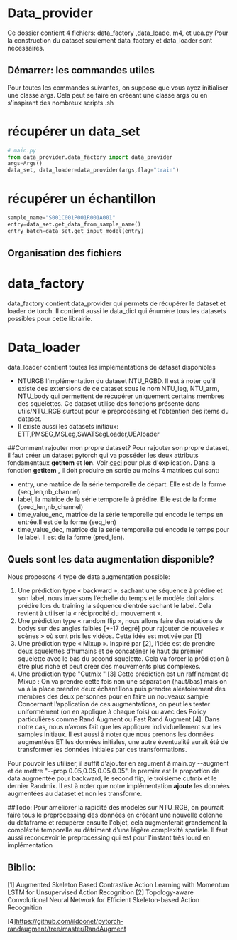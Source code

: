 # Data_provider 

Ce dossier contient 4 fichiers: data_factory ,data_loade, m4, et uea.py 
Pour la  construction du dataset seulement  data_factory et data_loader sont nécessaires.

## Démarrer: les commandes utiles 
Pour toutes les commandes suivantes, on suppose que vous ayez initialiser une classe args. 
Cela peut se faire en créeant une classe args ou en s'inspirant des nombreux scripts .sh 
# récupérer un data_set 

```python
# main.py
from data_provider.data_factory import data_provider
args=Args()
data_set, data_loader=data_provider(args,flag="train") 
```
# récupérer un échantillon
```python
sample_name="S001C001P001R001A001"
entry=data_set.get_data_from_sample_name()
entry_batch=data_set.get_input_model(entry)
``` 

##  Organisation des fichiers 

# data_factory 
data_factory contient data_provider  qui permets de récupérer le dataset et loader de torch. 
Il contient aussi le data_dict qui énumère tous les datasets possibles pour cette librairie. 
# Data_loader 
data_loader contient toutes les implémentations de dataset disponibles
- NTURGB l'implémentation du dataset NTU_RGBD. Il est à noter qu'il existe des extensions de ce dataset sous le nom NTU_leg, NTU_arm, NTU_body qui permettent de récupérer uniquement certains membres des squelettes. Ce dataset utilise des fonctions présente dans utils/NTU_RGB  surtout pour le preprocessing et l'obtention des items du dataset.
- Il existe aussi les datasets initiaux: ETT,PMSEG,MSLeg,SWATSegLoader,UEAloader


##Comment rajouter mon propre dataset?
Pour rajouter son propre dataset, il faut créer un dataset pytorch  qui va posséder les deux attributs fondamentaux __getitem__ et __len__. Voir [ceci](https://pytorch.org/tutorials/beginner/basics/data_tutorial.html) pour plus d'explication.
Dans la fonction __getitem__ , il doit produire en sortie au moins 4 matrices qui sont:
- entry, une matrice de la série temporelle de départ. Elle est de la forme (seq_len,nb_channel)
- label, la matrice de la série temporelle  à prédire. Elle est de la forme (pred_len,nb_channel)
- time_value_enc, matrice de la série temporelle qui encode le temps en entrée.Il est de la forme (seq_len)
- time_value_dec, matrice de la série temporelle qui encode le temps pour le label. Il est de la forme (pred_len).


## Quels sont les data augmentation disponible?
Nous proposons 4 type de data augmentation possible: 
1. Une prédiction type « backward », sachant une séquence à prédire et son label, nous inversons l’échelle du temps et le modèle doit alors prédire lors du training la séquence d’entrée sachant le label. Cela revient à utiliser la « réciprocité du mouvement ».
2.  Une prédiction type « random flip », nous allons faire des rotations de bodys sur des angles faibles [+-17 degré] pour rajouter de nouvelles « scènes » où sont pris les vidéos. Cette idée est motivée par [1]
3. Une prédiction type « Mixup ». Inspiré par [2], l’idée est de prendre deux squelettes d’humains et de concaténer le haut du premier squelette avec le bas du second squelette. Cela va forcer la prédiction à être plus riche et peut créer des mouvements plus complexes.
4. Une prédiction type "Cutmix " [3] Cette prédiction est un raffinement de Mixup : On va prendre cette fois non une séparation (haut/bas) mais on va à la place prendre deux échantillons puis prendre aléatoirement des membres des deux personnes pour en faire un nouveaux sample
Concernant l’application de ces augmentations, on peut les tester uniformément (on en applique à chaque fois) ou avec des Policy particulières comme Rand Augment ou Fast Rand Augment [4]. Dans notre cas, nous n’avons fait que les appliquer individuellement sur les samples initiaux. Il est aussi à noter que nous prenons les données augmentées ET les données initiales, une autre éventualité aurait été de transformer les données initiales par ces transformations. 

Pour pouvoir les utiliser, il suffit d'ajouter en argument à main.py --augment et de mettre "--prop 0.05,0.05,0.05,0.05". le premier est la proportion de data augmentée pour backward, le second flip, le troisième cutmix et le dernier Randmix. Il est à noter que notre implémentation <b> ajoute</b> les données augmentées au dataset et non les transforme.


##Todo: 
Pour améliorer la rapidité des modèles sur NTU_RGB, on pourrait faire tous le preprocessing des données en créeant une nouvelle colonne du dataframe et récupérer ensuite l'objet, cela augmenterait grandement la compléxité temporelle au détriment d'une légère complexité spatiale.
Il faut aussi reconcevoir le preprocessing qui est pour l'instant très lourd en implémentation


## Biblio:
[1] Augmented Skeleton Based Contrastive Action Learning with Momentum LSTM for Unsupervised Action Recognition
[2] Topology-aware Convolutional Neural Network for Efficient Skeleton-based Action Recognition

[4]https://github.com/ildoonet/pytorch-randaugment/tree/master/RandAugment
